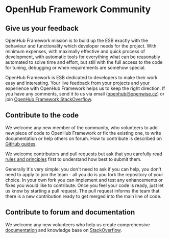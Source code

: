 # OpenHub Framework Community

## Give us your feedback
OpenHub Framework mission is to build up the ESB exactly with the behaviour and functionality which developer needs for the project. 
With minimum expenses, with maximally effective and quick process of development, with automatic tools for everything what can be reasonably automated to solve time and effort, but still with the full access to the code for tuning, debugging or when requirements are somehow special.

OpenHub Framework is ESB dedicated to developers to make their work easy and interesting. Your live feedback from your projects and your experience with OpenHub Framework helps us to keep the right direction. If you have any comments, send it to us via email ([openhub@openwise.cz](openhub@openwise.cz)) or join [OpenHub Framework StackOverflow](http://stackoverflow.com/questions/tagged/openhubframework).

## Contribute to the code
We welcome any new member of the community, who volunteers to add new piece of code to OpenHub Framework or fix the existing one, to write 
documentation or help others on forum. How to contribute is described on [GitHub guides](https://guides.github.com/activities/contributing-to-open-source/). 

We welcome contributors and pull requests but ask that you carefully read [rules and principles](https://openhubframework.atlassian.net/wiki/display/OHF/Rules+and+principles) first to understand how best to submit them.

Generally it's very simple: you don't need to ask if you can help, you don't need to apply to join the team - all you do is you fork the repository of your choice. In your own fork you can implement and test any enhancements or fixes you would like to contribute. Once you feel your code is ready, just let us know by starting a pull request. The pull request informs the team that there is a new contribution ready to get merged into the main line of code.

## Contribute to forum and documentation
We welcome any new volunteers who help us create comprehensive [documentation](https://openhubframework.atlassian.net) and knowledge base on [StackOverflow](http://stackoverflow.com/questions/tagged/openhubframework).